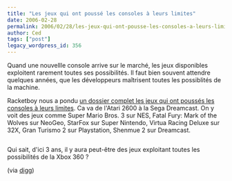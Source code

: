 ```yaml
---
title: "Les jeux qui ont poussé les consoles à leurs limites"
date: 2006-02-28
permalink: 2006/02/28/les-jeux-qui-ont-pousse-les-consoles-a-leurs-limites/
author: Ced
tags: ["post"]
legacy_wordpress_id: 356
---
```


Quand une nouvellle console arrive sur le marché, les jeux disponibles exploitent rarement toutes ses possibilités. Il faut bien souvent attendre quelques années, que les développeurs maîtrisent toutes les possiblités de la machine.

Racketboy nous a pondu <a href="http://www.racketboy.com/retro/limits.htm" hreflang="en">un dossier complet les jeux qui ont poussés les consoles à leurs limites</a>. Ca va de l'Atari 2600 à la Sega Dreamcast. On y voit des jeux comme Super Mario Bros. 3 sur NES, Fatal Fury: Mark of the Wolves sur NeoGeo, StarFox sur Super Nintendo, Virtua Racing Deluxe sur 32X, Gran Turismo 2 sur Playstation, Shenmue 2 sur Dreamcast.

<!-- excerpt -->

<img src="https://64k.be/wp-content/uploads/2006/jeux/starfox-super-nintendo.jpg" alt="" />

Qui sait, d'ici 3 ans, il y aura peut-être des jeux exploitant toutes les possibilités de la Xbox 360&nbsp;?

(via <a href="http://digg.com/gaming/Games_That_Push_Consoles_To_Their_Limits" hreflang="en">digg</a>)
